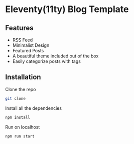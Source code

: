 # Eleventy(11ty) Blog Template

## Features
- RSS Feed
- Minimalist Design
- Featured Posts
- A beautiful theme included out of the box
- Easily categorize posts with tags

## Installation
Clone the repo
```sh
git clone 
```
Install all the dependencies
```sh
npm install
```
Run on localhost
```sh
npm run start
```
